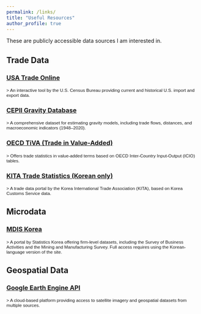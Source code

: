 ```yaml
---
permalink: /links/
title: "Useful Resources"
author_profile: true
---
```


These are publicly accessible data sources I am interested in.

## Trade Data

### [USA Trade Online](https://usatrade.census.gov/)
<small class="text-muted" style="font-family: sans-serif;">>
An interactive tool by the U.S. Census Bureau providing current and historical U.S. import and export data.
</small>

### [CEPII Gravity Database](https://www.cepii.fr/CEPII/en/bdd_modele/bdd_modele_item.asp?id=8)
<small class="text-muted" style="font-family: sans-serif;">>
A comprehensive dataset for estimating gravity models, including trade flows, distances, and macroeconomic indicators (1948–2020).
</small>

### [OECD TiVA (Trade in Value-Added)](https://www.oecd.org/en/topics/sub-issues/trade-in-value-added.html)
<small class="text-muted" style="font-family: sans-serif;">>
Offers trade statistics in value-added terms based on OECD Inter-Country Input-Output (ICIO) tables.
</small>

### [KITA Trade Statistics (Korean only)](https://stat.kita.net/)
<small class="text-muted" style="font-family: sans-serif;">>
A trade data portal by the Korea International Trade Association (KITA), based on Korea Customs Service data.
</small>

## Microdata

### [MDIS Korea](https://mdis.kostat.go.kr/eng/pageLink.do?link=mdisDataService)
<small class="text-muted" style="font-family: sans-serif;">>
A portal by Statistics Korea offering firm-level datasets, including the Survey of Business Activities and the Mining and Manufacturing Survey. 
Full access requires using the Korean-language version of the site.
</small>

## Geospatial Data

### [Google Earth Engine API](https://developers.google.com/earth-engine)
<small class="text-muted" style="font-family: sans-serif;">>
A cloud-based platform providing access to satellite imagery and geospatial datasets from multiple sources.
</small>

